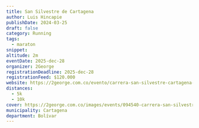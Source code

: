 ```yaml
---
title: San Silvestre de Cartagena
author: Luis Hincapie
publishDate: 2024-03-25
draft: false
category: Running
tags:
  - maraton
snippet:
altitude: 2m
eventDate: 2025-dec-28
organizer: 2George
registrationDeadline: 2025-dec-28
registrationFeed: $120.000
website: https://2george.com.co/evento/carrera-san-silvestre-cartagena-2024
distances:
  - 5k
  - 10k
cover: https://2george.com.co/images/events/094540-carrera-san-silvestre-cartagena-2024.webp
municipality: Cartagena
department: Bolívar
---
```

